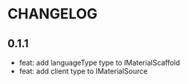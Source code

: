 # CHANGELOG

## 0.1.1

- feat: add languageType type to IMaterialScaffold
- feat: add client type to IMaterialSource
